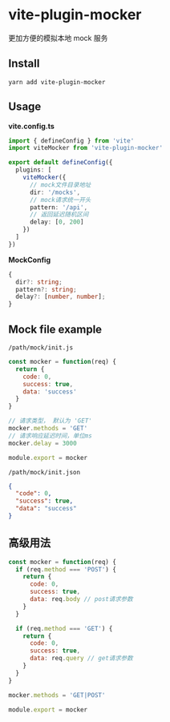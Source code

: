 # vite-plugin-mocker

更加方便的模拟本地 mock 服务

## Install

```
yarn add vite-plugin-mocker
```

## Usage

**vite.config.ts**

```ts
import { defineConfig } from 'vite'
import viteMocker from 'vite-plugin-mocker'

export default defineConfig({
  plugins: [
    viteMocker({
      // mock文件目录地址
      dir: '/mocks',
      // mock请求统一开头
      pattern: '/api',
      // 返回延迟随机区间
      delay: [0, 200]
    })
  ]
})
```

**MockConfig**

```ts
{
  dir?: string;
  pattern?: string;
  delay?: [number, number];
}
```

## Mock file example

`/path/mock/init.js`

```js
const mocker = function(req) {
  return {
    code: 0,
    success: true,
    data: 'success'
  }
}

// 请求类型， 默认为 'GET'
mocker.methods = 'GET'
// 请求响应延迟时间，单位ms
mocker.delay = 3000

module.export = mocker
```


`/path/mock/init.json`

```json
{
  "code": 0,
  "success": true,
  "data": "success"
}
```

## 高级用法

```js
const mocker = function(req) {
  if (req.method === 'POST') {
    return {
      code: 0,
      success: true,
      data: req.body // post请求参数
    }
  }

  if (req.method === 'GET') {
    return {
      code: 0,
      success: true,
      data: req.query // get请求参数
    }
  }
}

mocker.methods = 'GET|POST'

module.export = mocker
```